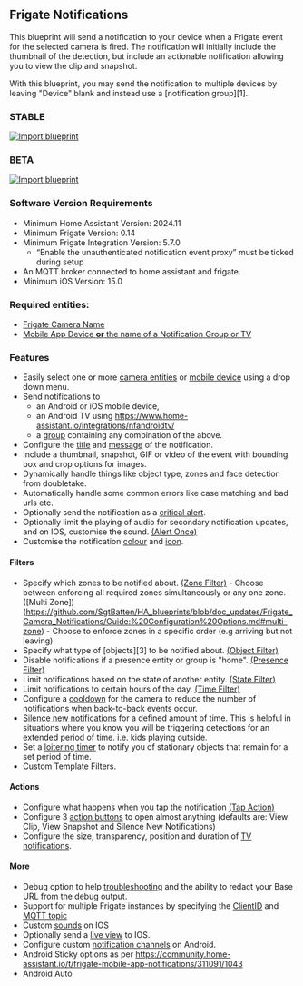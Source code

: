 ## Frigate Notifications

This blueprint will send a notification to your device when a Frigate event for the selected camera is fired. The notification will initially include the thumbnail of the detection, but include an actionable notification allowing you to view the clip and snapshot.

With this blueprint, you may send the notification to multiple devices by leaving "Device" blank and instead use a [notification group][1].

### STABLE 
[![Import blueprint](https://my.home-assistant.io/badges/blueprint_import.svg)](https://my.home-assistant.io/redirect/blueprint_import/?blueprint_url=https%3A%2F%2Fgithub.com%2FSgtBatten/HA_blueprints/blob/main/Frigate%20Camera%20Notifications/Stable)

### BETA
[![Import blueprint](https://my.home-assistant.io/badges/blueprint_import.svg)](https://my.home-assistant.io/redirect/blueprint_import/?blueprint_url=https%3A%2F%2Fgithub.com%2FSgtBatten/HA_blueprints/blob/main/Frigate%20Camera%20Notifications/Beta)

### Software Version Requirements

- Minimum Home Assistant Version: 2024.11
- Minimum Frigate Version: 0.14
- Minimum Frigate Integration Version: 5.7.0
  - “Enable the unauthenticated notification event proxy” must be ticked during setup
- An MQTT broker connected to home assistant and frigate.
- Minimum iOS Version: 15.0

### Required entities:

- [Frigate Camera Name](https://github.com/SgtBatten/HA_blueprints/blob/doc_updates/Frigate%20Camera%20Notifications/Guide:%20Configuration%20Options.md#frigate-camera)
- [Mobile App Device **or** the name of a Notification Group or TV](https://github.com/SgtBatten/HA_blueprints/blob/doc_updates/Frigate%20Camera%20Notifications/Guide:%20Configuration%20Options.md#notify-device-and-notify-grouptv)

### Features
    
- Easily select one or more [camera entities](https://github.com/SgtBatten/HA_blueprints/blob/doc_updates/Frigate_Camera_Notifications/Guide:%20Configuration%20Options.md#frigate-camera) or [mobile device](https://github.com/SgtBatten/HA_blueprints/blob/doc_updates/Frigate_Camera_Notifications/Guide:%20Configuration%20Options.md#mobile-device) using a drop down menu.
- Send notifications to
  - an Android or iOS mobile device,
  - an Android TV using https://www.home-assistant.io/integrations/nfandroidtv/
  - a [group](https://github.com/SgtBatten/HA_blueprints/blob/doc_updates/Frigate_Camera_Notifications/Guide:%20Configuration%20Options.md#notification-group-or-androidfire-tv) containing any combination of the above.
- Configure the [title](https://github.com/SgtBatten/HA_blueprints/blob/doc_updates/Frigate_Camera_Notifications/Guide:%20Configuration%20Options.md#title) and [message](https://github.com/SgtBatten/HA_blueprints/blob/doc_updates/Frigate_Camera_Notifications/Guide:%20Configuration%20Options.md#message) of the notification.
- Include a thumbnail, snapshot, GIF or video of the event with bounding box and crop options for images.
- Dynamically handle things like object type, zones and face detection from doubletake.
- Automatically handle some common errors like case matching and bad urls etc.
- Optionally send the notification as a [critical alert](https://github.com/SgtBatten/HA_blueprints/blob/doc_updates/Frigate_Camera_Notifications/Guide:%20Configuration%20Options.md#critical).
- Optionally limit the playing of audio for secondary notification updates, and on IOS, customise the sound. [(Alert Once)](https://github.com/SgtBatten/HA_blueprints/blob/doc_updates/Frigate_Camera_Notifications/Guide:%20Configuration%20Options.md#alert-once)
- Customise the notification [colour](https://github.com/SgtBatten/HA_blueprints/blob/doc_updates/Frigate_Camera_Notifications/Guide:%20Configuration%20Options.md#colour) and [icon](https://github.com/SgtBatten/HA_blueprints/blob/doc_updates/Frigate_Camera_Notifications/Guide:%20Configuration%20Options.md#icon).

#### Filters
- Specify which zones to be notified about. [(Zone Filter)](https://github.com/SgtBatten/HA_blueprints/blob/doc_updates/Frigate_Camera_Notifications/Guide:%20Configuration%20Options.md#zone-filter)
        - Choose between enforcing all required zones simultaneously or any one zone. ([Multi Zone])(https://github.com/SgtBatten/HA_blueprints/blob/doc_updates/Frigate_Camera_Notifications/Guide:%20Configuration%20Options.md#multi-zone)
        - Choose to enforce zones in a specific order (e.g arriving but not leaving)
- Specify what type of [objects][3] to be notified about. [(Object Filter)](https://github.com/SgtBatten/HA_blueprints/blob/doc_updates/Frigate_Camera_Notifications/Guide:%20Configuration%20Options.md#object-filter)
- Disable notifications if a presence entity or group is "home". [(Presence Filter)](https://github.com/SgtBatten/HA_blueprints/blob/doc_updates/Frigate_Camera_Notifications/Guide:%20Configuration%20Options.md#presence-filter)
- Limit notifications based on the state of another entity. [(State Filter)](https://github.com/SgtBatten/HA_blueprints/blob/doc_updates/Frigate_Camera_Notifications/Guide:%20Configuration%20Options.md#state-filter)
- Limit notifications to certain hours of the day. [(Time Filter)](https://github.com/SgtBatten/HA_blueprints/blob/doc_updates/Frigate_Camera_Notifications/Guide:%20Configuration%20Options.md#zone-filter)
- Configure a [cooldown](https://github.com/SgtBatten/HA_blueprints/blob/doc_updates/Frigate_Camera_Notifications/Guide:%20Configuration%20Options.md#cooldown) for the camera to reduce the number of notifications when back-to-back events occur.
- [Silence new notifications](https://github.com/SgtBatten/HA_blueprints/blob/doc_updates/Frigate_Camera_Notifications/Guide:%20Configuration%20Options.md#silence-timer) for a defined amount of time. This is helpful in situations where you know you will be triggering detections for an extended period of time. i.e. kids playing outside.
- Set a [loitering timer](https://github.com/SgtBatten/HA_blueprints/blob/doc_updates/Frigate_Camera_Notifications/Guide:%20Configuration%20Options.md#loitering) to notify you of stationary objects that remain for a set period of time.
- Custom Template Filters.

#### Actions
- Configure what happens when you tap the notification [(Tap Action)](https://github.com/SgtBatten/HA_blueprints/blob/doc_updates/Frigate_Camera_Notifications/Guide:%20Configuration%20Options.md#tap-action)
- Configure 3 [action buttons](https://github.com/SgtBatten/HA_blueprints/blob/doc_updates/Frigate_Camera_Notifications/Guide:%20Configuration%20Options.md#action-buttons) to open almost anything (defaults are: View Clip, View Snapshot and Silence New Notifications)
- Configure the size, transparency, position and duration of [TV notifications](https://github.com/SgtBatten/HA_blueprints/blob/doc_updates/Frigate_Camera_Notifications/Guide:%20Configuration%20Options.md#tv-options).

#### More
- Debug option to help [troubleshooting](https://github.com/SgtBatten/HA_blueprints/blob/doc_updates/Frigate_Camera_Notifications/Guide:%20Configuration%20Options.md#troubleshooting) and the ability to redact your Base URL from the debug output. 
- Support for multiple Frigate instances by specifying the [ClientID](https://github.com/SgtBatten/HA_blueprints/blob/doc_updates/Frigate_Camera_Notifications/Guide:%20Configuration%20Options.md#client-id) and [MQTT topic](https://github.com/SgtBatten/HA_blueprints/blob/doc_updates/Frigate_Camera_Notifications/Guide:%20Configuration%20Options.md#mqtt-topic)
- Custom [sounds](https://github.com/SgtBatten/HA_blueprints/blob/doc_updates/Frigate_Camera_Notifications/Guide:%20Configuration%20Options.md#sound-ios) on IOS
- Optionally send a [live view](https://github.com/SgtBatten/HA_blueprints/blob/doc_updates/Frigate_Camera_Notifications/Guide:%20Configuration%20Options.md#live-view-ios) to IOS.
- Configure custom [notification channels](https://github.com/SgtBatten/HA_blueprints/blob/doc_updates/Frigate_Camera_Notifications/Guide:%20Configuration%20Options.md#channel-android) on Android.
- Android Sticky  options as per https://community.home-assistant.io/t/frigate-mobile-app-notifications/311091/1043
- Android Auto
